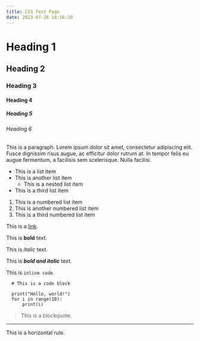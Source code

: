 ```yaml
---
title: CSS Test Page
date: 2023-07-26 18:56:20
---
```


# Heading 1

## Heading 2

### Heading 3

#### Heading 4

##### Heading 5

###### Heading 6

This is a paragraph. Lorem ipsum dolor sit amet, consectetur adipiscing elit. Fusce dignissim risus augue, ac efficitur dolor rutrum at. In tempor felis eu augue fermentum, a facilisis sem scelerisque. Nulla facilisi.

- This is a list item
- This is another list item
    - This is a nested list item
- This is a third list item

1. This is a numbered list item
2. This is another numbered list item
3. This is a third numbered list item

This is a [link](http://example.com).

This is **bold** text.

This is *italic* text.

This is ***bold and italic*** text.

This is `inline code`.


```
  # This is a code block
  
  print("Hello, world!")
  for i in range(10):
      print(i)
```

> This is a blockquote.

---

This is a horizontal rule.